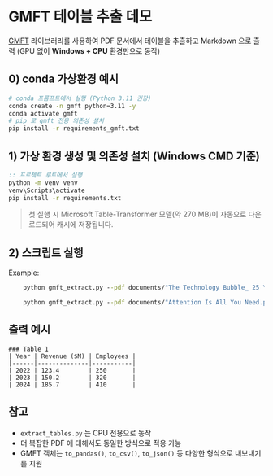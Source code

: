 # GMFT 테이블 추출 데모

[GMFT](https://github.com/conjuncts/gmft) 라이브러리를 사용하여 PDF 문서에서 테이블을 추출하고 Markdown 으로 출력
(GPU 없이 **Windows + CPU** 환경만으로 동작)

## 0) conda 가상환경 예시
```bash
# conda 프롬프트에서 실행 (Python 3.11 권장)
conda create -n gmft python=3.11 -y
conda activate gmft
# pip 로 gmft 전용 의존성 설치
pip install -r requirements_gmft.txt
```

## 1) 가상 환경 생성 및 의존성 설치 (Windows CMD 기준)
```cmd
:: 프로젝트 루트에서 실행
python -m venv venv
venv\Scripts\activate
pip install -r requirements.txt
```

> 첫 실행 시 Microsoft Table-Transformer 모델(약 270 MB)이 자동으로 다운로드되어 캐시에 저장됩니다.

## 2) 스크립트 실행

Example:
```cmd
    python gmft_extract.py --pdf documents/"The Technology Bubble_ 25 Years On.pdf" --out results/bubble.md
```
```cmd    
    python gmft_extract.py --pdf documents/"Attention Is All You Need.pdf" --out results/attention.md
```

## 출력 예시
```
### Table 1
| Year | Revenue ($M) | Employees |
|------|--------------|-----------|
| 2022 | 123.4        | 250       |
| 2023 | 150.2        | 320       |
| 2024 | 185.7        | 410       |
```

## 참고
- `extract_tables.py` 는 CPU 전용으로 동작
- 더 복잡한 PDF 에 대해서도 동일한 방식으로 적용 가능
- GMFT 객체는 `to_pandas()`, `to_csv()`, `to_json()` 등 다양한 형식으로 내보내기를 지원
